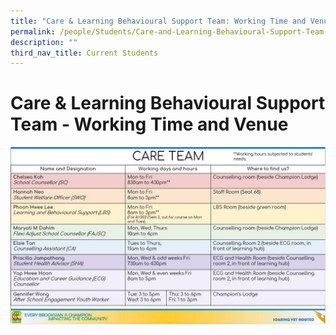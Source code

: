```yaml
---
title: "Care & Learning Behavioural Support Team: Working Time and Venue"
permalink: /people/Students/Care-and-Learning-Behavioural-Support-Team-Working-Time-and-Venue/permalink/
description: ""
third_nav_title: Current Students
---
```


Care & Learning Behavioural Support Team - Working Time and Venue
=================================================================

![](/images/Care%20Team%202021.jpeg)